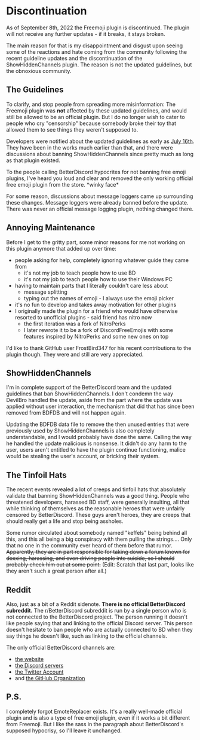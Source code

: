 # Discontinuation

As of September 8th, 2022 the Freemoji plugin is discontinued. The plugin will not receive any further updates - if it breaks, it stays broken.

The main reason for that is my disappointment and disgust upon seeing some of the reactions and hate coming from the community following the recent guideline updates and the discontinuation of the ShowHiddenChannels plugin. The reason is not the updated guidelines, but the obnoxious community.

## The Guidelines

To clarify, and stop people from spreading more misinformation: The Freemoji plugin was **not** affected by these updated guidelines, and would still be allowed to be an official plugin. But I do no longer wish to cater to people who cry "censorship" because somebody broke their toy that allowed them to see things they weren't supposed to.

Developers were notified about the updated guidelines as early as [July 16th](https://github.com/BetterDiscord/docs/blob/3add40bdda0afbadc6c0af09d10413bbdee54f5f/src/plugins/introduction/guidelines.md). They have been in the works much earlier than that, and there were discussions about banning ShowHiddenChannels since pretty much as long as that plugin existed.

To the people calling BetterDiscord hypocrites for not banning free emoji plugins, I've heard you loud and clear and removed the only working official free emoji plugin from the store. \*winky face\*

For some reason, discussions about message loggers came up surrounding these changes. Message loggers were already banned before the update. There was never an official message logging plugin, nothing changed there.

## Annoying Maintenance

Before I get to the gritty part, some minor reasons for me not working on this plugin anymore that added up over time:

* people asking for help, completely ignoring whatever guide they came from
  * it's not my job to teach people how to use BD
  * it's not my job to teach people how to use their Windows PC
* having to maintain parts that I literally couldn't care less about
  * message splitting
  * typing out the names of emoji - I always use the emoji picker
* it's no fun to develop and takes away motivation for other plugins
* I originally made the plugin for a friend who would have otherwise resorted to unofficial plugins - said friend has nitro now
  * the first iteration was a fork of NitroPerks
  * I later rewrote it to be a fork of DiscordFreeEmojis with some features inspired by NitroPerks and some new ones on top

I'd like to thank GitHub user FrostBird347 for his recent contributions to the plugin though. They were and still are very appreciated.

## ShowHiddenChannels

I'm in complete support of the BetterDiscord team and the updated guidelines that ban ShowHiddenChannels. I don't condemn the way DevilBro handled the update, aside from the part where the update was applied without user interaction, the mechanism that did that has since been removed from BDFDB and will not happen again.

Updating the BDFDB data file to remove the then unused entries that were previously used by ShowHiddenChannels is also completely understandable, and I would probably have done the same. Calling the way he handled the update malicious is nonsense. It didn't do any harm to the user, users aren't entitled to have the plugin continue functioning, malice would be stealing the user's account, or bricking their system.

## The Tinfoil Hats

The recent events revealed a lot of creeps and tinfoil hats that absolutely validate that banning ShowHiddenChannels was a good thing. People who threatened developers, harassed BD staff, were generally insulting, all that while thinking of themselves as the reasonable heroes that were unfairly censored by BetterDiscord. These guys aren't heroes, they are creeps that should really get a life and stop being assholes.

Some rumor circulated about somebody named "keffels" being behind all this, and this all being a big conspiracy with them pulling the strings.... Only that no one in the community ever heard of them before that rumor. ~~Apparently, they are in part responsible for taking down a forum known for doxxing, harassing, and even driving people into suicide, so I should probably check him out at some point.~~ (Edit: Scratch that last part, looks like they aren't such a great person after all.)

## Reddit

Also, just as a bit of a Reddit sidenote. **There is no official BetterDiscord subreddit.** The r/BetterDiscord subreddit is run by a single person who is not connected to the BetterDiscord project. The person running it doesn't like people saying that and linking to the official Discord server. This person doesn't hesitate to ban people who are actually connected to BD when they say things he doesn't like, such as linking to the official channels.

The only official BetterDiscord channels are:

* [the website](https://betterdiscord.app/)
* [the Discord servers](https://discord.gg/0Tmfo5ZbORCRqbAd)
* [the Twitter Account](https://twitter.com/_BetterDiscord_)
* and [the GitHub Organization](https://github.com/BetterDiscord)

## P.S.

I completely forgot EmoteReplacer exists. It's a really well-made official plugin and is also a type of free emoji plugin, even if it works a bit different from Freemoji. But I like the sass in the paragraph about BetterDiscord's supposed hypocrisy, so I'll leave it unchanged.
